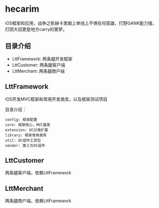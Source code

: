 # hecarim
iOS框架和应用，战争之影赫卡里姆上单线上不惧任何英雄，打野GANK能力强，打团大招更是地方carry的噩梦。

## 目录介绍
* LttFramework: 两条腿开发框架  
* LttCustomer: 两条腿客户端  
* LttMerchant: 两条腿商户端  

## LttFramework
iOS开发MVC框架和常用开发类库，以及框架测试项目  

目录介绍：  

    config: 框架配置
    core: 框架核心，MVC基类
    extension: OC分类扩展
    library: 框架常用类库
    util: OC组件工具包
    vender: 第三方OC组件

## LttCustomer
两条腿客户端，依赖LttFramework

## LttMerchant
两条腿商户端，依赖LttFramework
